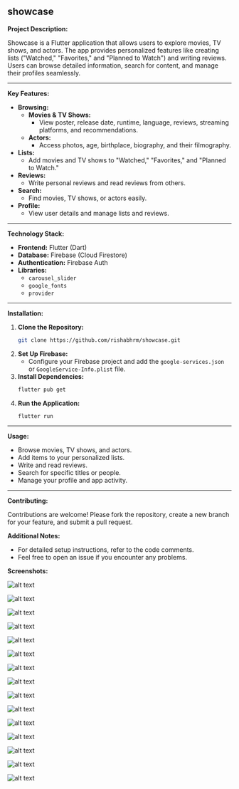 ## **showcase**

**Project Description:**

Showcase is a Flutter application that allows users to explore movies, TV shows, and actors. The app provides personalized features like creating lists ("Watched," "Favorites," and "Planned to Watch") and writing reviews. Users can browse detailed information, search for content, and manage their profiles seamlessly.

---

**Key Features:**

* **Browsing:**
  - **Movies & TV Shows:**
    - View poster, release date, runtime, language, reviews, streaming platforms, and recommendations.
  - **Actors:**
    - Access photos, age, birthplace, biography, and their filmography.
* **Lists:**
  - Add movies and TV shows to "Watched," "Favorites," and "Planned to Watch."
* **Reviews:**
  - Write personal reviews and read reviews from others.
* **Search:**
  - Find movies, TV shows, or actors easily.
* **Profile:**
  - View user details and manage lists and reviews.

---

**Technology Stack:**

* **Frontend:** Flutter (Dart)
* **Database:** Firebase (Cloud Firestore)
* **Authentication:** Firebase Auth
* **Libraries:**
  - `carousel_slider`
  - `google_fonts`
  - `provider`

---

**Installation:**

1. **Clone the Repository:**
   ```bash
   git clone https://github.com/rishabhrm/showcase.git
   ```
2. **Set Up Firebase:**
   - Configure your Firebase project and add the `google-services.json` or `GoogleService-Info.plist` file.
3. **Install Dependencies:**
   ```bash
   flutter pub get
   ```
4. **Run the Application:**
   ```bash
   flutter run
   ```

---

**Usage:**

* Browse movies, TV shows, and actors.
* Add items to your personalized lists.
* Write and read reviews.
* Search for specific titles or people.
* Manage your profile and app activity.

---

**Contributing:**

Contributions are welcome! Please fork the repository, create a new branch for your feature, and submit a pull request.

**Additional Notes:**

* For detailed setup instructions, refer to the code comments.
* Feel free to open an issue if you encounter any problems.

**Screenshots:**


![alt text](https://github.com/rishabhrm/showcase/blob/main/screenshots/screenshot-1.jpg)

![alt text](https://github.com/rishabhrm/showcase/blob/main/screenshots/screenshot-2.jpg)

![alt text](https://github.com/rishabhrm/showcase/blob/main/screenshots/screenshot-3.jpg)

![alt text](https://github.com/rishabhrm/showcase/blob/main/screenshots/screenshot-4.jpg)

![alt text](https://github.com/rishabhrm/showcase/blob/main/screenshots/screenshot-5.jpg)

![alt text](https://github.com/rishabhrm/showcase/blob/main/screenshots/screenshot-6.jpg)

![alt text](https://github.com/rishabhrm/showcase/blob/main/screenshots/screenshot-7.jpg)

![alt text](https://github.com/rishabhrm/showcase/blob/main/screenshots/screenshot-8.jpg)

![alt text](https://github.com/rishabhrm/showcase/blob/main/screenshots/screenshot-9.jpg)

![alt text](https://github.com/rishabhrm/showcase/blob/main/screenshots/screenshot-10.jpg)

![alt text](https://github.com/rishabhrm/showcase/blob/main/screenshots/screenshot-11.jpg)

![alt text](https://github.com/rishabhrm/showcase/blob/main/screenshots/screenshot-12.jpg)

![alt text](https://github.com/rishabhrm/showcase/blob/main/screenshots/screenshot-13.jpg)

![alt text](https://github.com/rishabhrm/showcase/blob/main/screenshots/screenshot-14.jpg)

![alt text](https://github.com/rishabhrm/showcase/blob/main/screenshots/screenshot-15.jpg)
